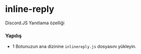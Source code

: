 # inline-reply
Discord.JS Yanıtlama özelliği


### Yapılış

- 1 Botunuzun ana dizinine `inlinereply.js` dosyasını yükleyin.
